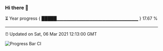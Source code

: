 ### Hi there 👋

⏳ Year progress { █████▁▁▁▁▁▁▁▁▁▁▁▁▁▁▁▁▁▁▁▁▁▁▁▁▁ } 17.67 %

---

⏰ Updated on Sat, 06 Mar 2021 12:13:00 GMT

![Progress Bar CI](https://github.com/liununu/liununu/workflows/Progress%20Bar%20CI/badge.svg)

